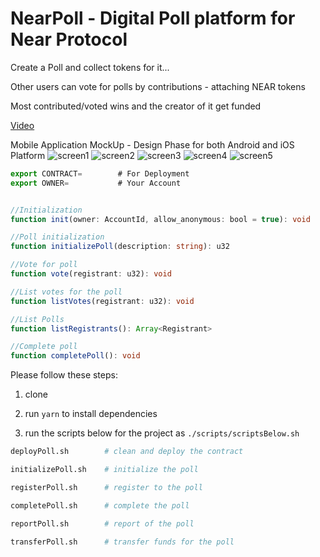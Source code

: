 # NearPoll - Digital Poll platform for Near Protocol
Create a Poll and collect tokens for it...

Other users can vote for polls by contributions - attaching NEAR tokens 

Most contributed/voted wins and the creator of it get funded

[Video](https://www.loom.com/share/0ef23e989d93404098da77950e702e35)

Mobile Application MockUp - Design Phase for both Android and iOS Platform
![screen1](https://user-images.githubusercontent.com/61827071/166820733-6de97074-56df-4595-9933-b3ecc5954267.PNG)
![screen2](https://user-images.githubusercontent.com/61827071/166820765-5478f63b-044d-4224-9b62-5333d0b171d6.PNG)
![screen3](https://user-images.githubusercontent.com/61827071/166820874-cad3e723-3608-4f43-a7f7-8370f9ebee08.PNG)
![screen4](https://user-images.githubusercontent.com/61827071/166820886-deccf444-02c6-4c30-9d67-9c555953b336.PNG)
![screen5](https://user-images.githubusercontent.com/61827071/166820902-6a460005-e4f7-499b-9cad-f9881344f435.PNG)


```ts
export CONTRACT=        # For Deployment
export OWNER=           # Your Account
```

```ts

//Initialization
function init(owner: AccountId, allow_anonymous: bool = true): void

//Poll initialization
function initializePoll(description: string): u32

//Vote for poll
function vote(registrant: u32): void

//List votes for the poll
function listVotes(registrant: u32): void

//List Polls
function listRegistrants(): Array<Registrant>

//Complete poll
function completePoll(): void

```

Please follow these steps:

1. clone

2. run `yarn` to install dependencies

3. run the scripts below for the project as `./scripts/scriptsBelow.sh` 

```sh
deployPoll.sh        # clean and deploy the contract

initializePoll.sh    # initialize the poll

registerPoll.sh      # register to the poll

completePoll.sh      # complete the poll

reportPoll.sh        # report of the poll

transferPoll.sh      # transfer funds for the poll
```
